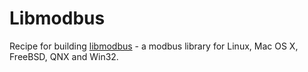 # Libmodbus

Recipe for building [libmodbus][libmodbus-www] - a modbus library for Linux, 
Mac OS X, FreeBSD, QNX and Win32. 

[libmodbus-www]: http://libmodbus.org/

